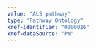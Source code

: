 ```yaml
---
value: "ALS pathway"
type: "Pathway Ontology"
xref-identifier: "0000016"
xref-dataSource: "PW"
---
```

